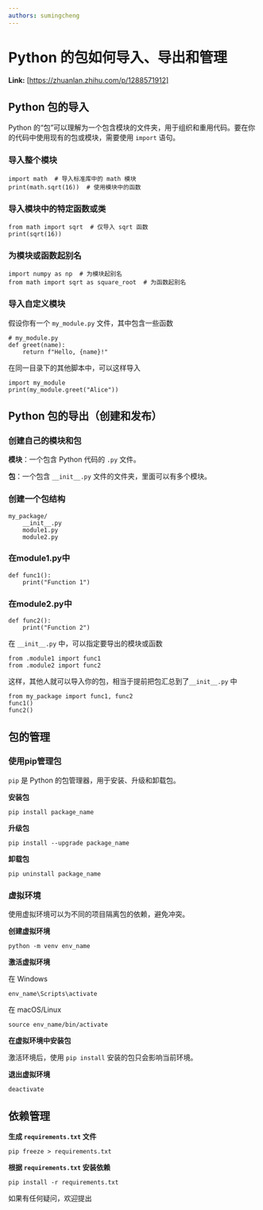 ```yaml
---
authors: sumingcheng
---
```

# Python 的包如何导入、导出和管理



 **Link:** [https://zhuanlan.zhihu.com/p/1288571912]

## Python 包的导入  

Python 的“包”可以理解为一个包含模块的文件夹，用于组织和重用代码。要在你的代码中使用现有的包或模块，需要使用 `import` 语句。

### 导入整个模块  
```
import math  # 导入标准库中的 math 模块
print(math.sqrt(16))  # 使用模块中的函数
```
### 导入模块中的特定函数或类  
```
from math import sqrt  # 仅导入 sqrt 函数
print(sqrt(16))
```
### 为模块或函数起别名  
```
import numpy as np  # 为模块起别名
from math import sqrt as square_root  # 为函数起别名
```
### 导入自定义模块  

假设你有一个 `my_module.py` 文件，其中包含一些函数

```
# my_module.py
def greet(name):
    return f"Hello, {name}!"
```

在同一目录下的其他脚本中，可以这样导入

```
import my_module
print(my_module.greet("Alice"))
```
## Python 包的导出（创建和发布）  
### 创建自己的模块和包  

**模块**：一个包含 Python 代码的 `.py` 文件。

**包**：一个包含 `__init__.py` 文件的文件夹，里面可以有多个模块。

### 创建一个包结构  
```
my_package/
    __init__.py
    module1.py
    module2.py
```
### 在module1.py中  
```
def func1():
    print("Function 1")
```
### 在module2.py中  
```
def func2():
    print("Function 2")
```

在 `__init__.py` 中，可以指定要导出的模块或函数

```
from .module1 import func1
from .module2 import func2
```

这样，其他人就可以导入你的包，相当于提前把包汇总到了`__init__.py` 中

```
from my_package import func1, func2
func1()
func2()
```
## 包的管理  
### 使用pip管理包  

`pip` 是 Python 的包管理器，用于安装、升级和卸载包。

**安装包**

```
pip install package_name
```

**升级包**

```
pip install --upgrade package_name
```

**卸载包**

```
pip uninstall package_name
```
### 虚拟环境  

使用虚拟环境可以为不同的项目隔离包的依赖，避免冲突。

**创建虚拟环境**

```
python -m venv env_name
```

**激活虚拟环境**

在 Windows

```
env_name\Scripts\activate
```

在 macOS/Linux

```
source env_name/bin/activate
```

**在虚拟环境中安装包**

激活环境后，使用 `pip install` 安装的包只会影响当前环境。

**退出虚拟环境**

```
deactivate
```
## 依赖管理  

**生成 `requirements.txt` 文件**

```
pip freeze > requirements.txt
```

**根据 `requirements.txt` 安装依赖**

```
pip install -r requirements.txt
```

如果有任何疑问，欢迎提出

